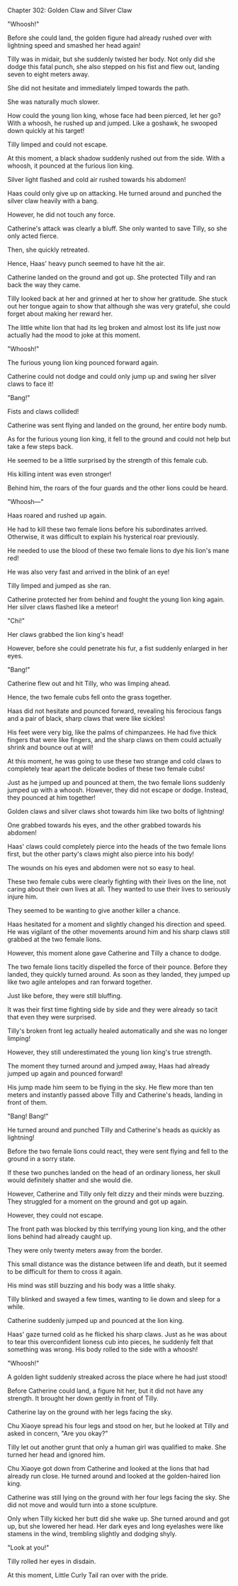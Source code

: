 Chapter 302: Golden Claw and Silver Claw

"Whoosh\!"

Before she could land, the golden figure had already rushed over with lightning speed and smashed her head again\!

Tilly was in midair, but she suddenly twisted her body. Not only did she dodge this fatal punch, she also stepped on his fist and flew out, landing seven to eight meters away.

She did not hesitate and immediately limped towards the path.

She was naturally much slower.

How could the young lion king, whose face had been pierced, let her go? With a whoosh, he rushed up and jumped. Like a goshawk, he swooped down quickly at his target\!

Tilly limped and could not escape.

At this moment, a black shadow suddenly rushed out from the side. With a whoosh, it pounced at the furious lion king.

Silver light flashed and cold air rushed towards his abdomen\!

Haas could only give up on attacking. He turned around and punched the silver claw heavily with a bang.

However, he did not touch any force.

Catherine's attack was clearly a bluff. She only wanted to save Tilly, so she only acted fierce.

Then, she quickly retreated.

Hence, Haas' heavy punch seemed to have hit the air.

Catherine landed on the ground and got up. She protected Tilly and ran back the way they came.

Tilly looked back at her and grinned at her to show her gratitude. She stuck out her tongue again to show that although she was very grateful, she could forget about making her reward her.

The little white lion that had its leg broken and almost lost its life just now actually had the mood to joke at this moment.

"Whoosh\!"

The furious young lion king pounced forward again.

Catherine could not dodge and could only jump up and swing her silver claws to face it\!

"Bang\!"

Fists and claws collided\!

Catherine was sent flying and landed on the ground, her entire body numb.

As for the furious young lion king, it fell to the ground and could not help but take a few steps back.

He seemed to be a little surprised by the strength of this female cub.

His killing intent was even stronger\!

Behind him, the roars of the four guards and the other lions could be heard.

"Whoosh—"

Haas roared and rushed up again.

He had to kill these two female lions before his subordinates arrived. Otherwise, it was difficult to explain his hysterical roar previously.

He needed to use the blood of these two female lions to dye his lion's mane red\!

He was also very fast and arrived in the blink of an eye\!

Tilly limped and jumped as she ran.

Catherine protected her from behind and fought the young lion king again. Her silver claws flashed like a meteor\!

"Chi\!"

Her claws grabbed the lion king's head\!

However, before she could penetrate his fur, a fist suddenly enlarged in her eyes.

"Bang\!"

Catherine flew out and hit Tilly, who was limping ahead.

Hence, the two female cubs fell onto the grass together.

Haas did not hesitate and pounced forward, revealing his ferocious fangs and a pair of black, sharp claws that were like sickles\!

His feet were very big, like the palms of chimpanzees. He had five thick fingers that were like fingers, and the sharp claws on them could actually shrink and bounce out at will\!

At this moment, he was going to use these two strange and cold claws to completely tear apart the delicate bodies of these two female cubs\!

Just as he jumped up and pounced at them, the two female lions suddenly jumped up with a whoosh. However, they did not escape or dodge. Instead, they pounced at him together\!

Golden claws and silver claws shot towards him like two bolts of lightning\!

One grabbed towards his eyes, and the other grabbed towards his abdomen\!

Haas' claws could completely pierce into the heads of the two female lions first, but the other party's claws might also pierce into his body\!

The wounds on his eyes and abdomen were not so easy to heal.

These two female cubs were clearly fighting with their lives on the line, not caring about their own lives at all. They wanted to use their lives to seriously injure him.

They seemed to be wanting to give another killer a chance.

Haas hesitated for a moment and slightly changed his direction and speed. He was vigilant of the other movements around him and his sharp claws still grabbed at the two female lions.

However, this moment alone gave Catherine and Tilly a chance to dodge.

The two female lions tacitly dispelled the force of their pounce. Before they landed, they quickly turned around. As soon as they landed, they jumped up like two agile antelopes and ran forward together.

Just like before, they were still bluffing.

It was their first time fighting side by side and they were already so tacit that even they were surprised.

Tilly's broken front leg actually healed automatically and she was no longer limping\!

However, they still underestimated the young lion king's true strength.

The moment they turned around and jumped away, Haas had already jumped up again and pounced forward\!

His jump made him seem to be flying in the sky. He flew more than ten meters and instantly passed above Tilly and Catherine's heads, landing in front of them.

"Bang\! Bang\!"

He turned around and punched Tilly and Catherine's heads as quickly as lightning\!

Before the two female lions could react, they were sent flying and fell to the ground in a sorry state.

If these two punches landed on the head of an ordinary lioness, her skull would definitely shatter and she would die.

However, Catherine and Tilly only felt dizzy and their minds were buzzing. They struggled for a moment on the ground and got up again.

However, they could not escape.

The front path was blocked by this terrifying young lion king, and the other lions behind had already caught up.

They were only twenty meters away from the border.

This small distance was the distance between life and death, but it seemed to be difficult for them to cross it again.

His mind was still buzzing and his body was a little shaky.

Tilly blinked and swayed a few times, wanting to lie down and sleep for a while.

Catherine suddenly jumped up and pounced at the lion king.

Haas' gaze turned cold as he flicked his sharp claws. Just as he was about to tear this overconfident lioness cub into pieces, he suddenly felt that something was wrong. His body rolled to the side with a whoosh\!

"Whoosh\!"

A golden light suddenly streaked across the place where he had just stood\!

Before Catherine could land, a figure hit her, but it did not have any strength. It brought her down gently in front of Tilly.

Catherine lay on the ground with her legs facing the sky.

Chu Xiaoye spread his four legs and stood on her, but he looked at Tilly and asked in concern, "Are you okay?"

Tilly let out another grunt that only a human girl was qualified to make. She turned her head and ignored him.

Chu Xiaoye got down from Catherine and looked at the lions that had already run close. He turned around and looked at the golden-haired lion king.

Catherine was still lying on the ground with her four legs facing the sky. She did not move and would turn into a stone sculpture.

Only when Tilly kicked her butt did she wake up. She turned around and got up, but she lowered her head. Her dark eyes and long eyelashes were like stamens in the wind, trembling slightly and dodging shyly.

"Look at you\!"

Tilly rolled her eyes in disdain.

At this moment, Little Curly Tail ran over with the pride.